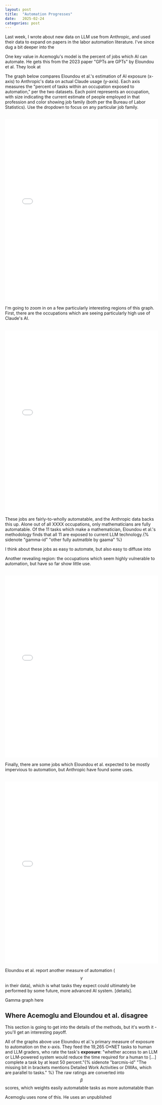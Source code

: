 ```yaml
---
layout: post
title:  "Automation Progresses"
date:   2025-02-24
categories: post
---
```


Last week, I wrote about new data on LLM use from Anthropic, and used their data to expand on papers in the labor automation literature. I've since dug a bit deeper into the 

One key value in Acemoglu's model is the percent of jobs which AI can automate. He gets this from the 2023 paper "GPTs are GPTs" by Eloundou et al. They look at 

The graph below compares Eloundou et al.'s estimation of AI exposure (x-axis) to Anthropic's data on actual Claude usage (y-axis). Each axis measures the "percent of tasks within an occupation exposed to automation," per the two datasets. Each point represents an occupation, with size indicating the current estimate of people employed in that profession and color showing job family (both per the Bureau of Labor Statistics). Use the dropdown to focus on any particular job family.

<br>

<iframe 
    src="{{ '/assets/fig/eloundou_aei_scatter_plot.html' | relative_url }}" 
    width="100%" 
    height="600"
    style="border:none; outline:none;">
</iframe>

I'm going to zoom in on a few particularly interesting regions of this graph. First, there are the occupations which are seeing particularly high use of Claude's AI. 

<br>

<iframe 
    src="{{ '/assets/fig/eloundou_aei_scatter_plot_top_highlighted.html' | relative_url }}" 
    width="100%" 
    height="600"
    style="border:none; outline:none;">
</iframe>

These jobs are fairly-to-wholly automatable, and the Anthropic data backs this up. Alone out of all XXXX occupations, only mathematicians are fully automatable. Of the 11 tasks which make a mathematician, Eloundou et al.'s methodology finds that all 11 are exposed to current LLM technology.{% sidenote "gamma-id" "other fully autmatble by gaama" %} 

I think about these jobs as easy to automate, but also easy to diffuse into 

Another revealing region: the occupations which seem highly vulnerable to automation, but have so far show little use. 

<br>

<iframe 
    src="{{ '/assets/fig/eloundou_aei_scatter_plot_bot_highlighted.html' | relative_url }}" 
    width="100%" 
    height="600"
    style="border:none; outline:none;">
</iframe>


Finally, there are some jobs which Eloundou et al. expected to be mostly impervious to automation, but Anthropic have found some uses. 

<br>

<iframe 
    src="{{ '/assets/fig/eloundou_aei_scatter_plot_left_highlighted.html' | relative_url }}" 
    width="100%" 
    height="600"
    style="border:none; outline:none;">
</iframe>


Eloundou et al. report another measure of automation ($$\gamma$$ in their data), which is what tasks they expect could ultimately be performed by some future, more advanced AI system. [details].

Gamma graph here

## Where Acemoglu and Eloundou et al. disagree

This section is going to get into the details of the methods, but it's worth it - you'll get an interesting payoff. 

All of the graphs above use Eloundou et al.'s primary measure of exposure to automation on the x-axis. They feed the 19,265 O*NET tasks to human and LLM graders, who rate the task's **exposure**: "whether access to an LLM or LLM-powered system would reduce the time required for a human to [...] complete a task by at least 50 percent."{% sidenote "barcmis-id" "The missing bit in brackets mentions Detailed Work Activities or DWAs, which are parallel to tasks." %} The raw ratings are converted into $$\beta$$ scores, which weights easily automatable tasks as more automatable than 

Acemoglu uses none of this. He uses an unpublished 

